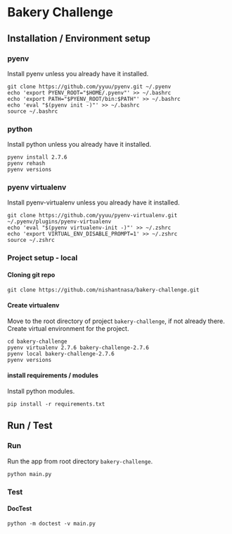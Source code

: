 # Bakery Challenge

## Installation / Environment setup
### pyenv

Install pyenv unless you already have it installed.

```
git clone https://github.com/yyuu/pyenv.git ~/.pyenv
echo 'export PYENV_ROOT="$HOME/.pyenv"' >> ~/.bashrc
echo 'export PATH="$PYENV_ROOT/bin:$PATH"' >> ~/.bashrc
echo 'eval "$(pyenv init -)"' >> ~/.bashrc
source ~/.bashrc
```

### python

Install python unless you already have it installed.

```
pyenv install 2.7.6
pyenv rehash
pyenv versions
```

### pyenv virtualenv

Install pyenv-virtualenv unless you already have it installed.

```
git clone https://github.com/yyuu/pyenv-virtualenv.git ~/.pyenv/plugins/pyenv-virtualenv
echo 'eval "$(pyenv virtualenv-init -)"' >> ~/.zshrc
echo 'export VIRTUAL_ENV_DISABLE_PROMPT=1' >> ~/.zshrc
source ~/.zshrc
```

### Project setup - local
#### Cloning git repo

```
git clone https://github.com/nishantnasa/bakery-challenge.git
```

#### Create virtualenv

Move to the root directory of project `bakery-challenge`, if not already there. Create virtual environment for the project. 

```
cd bakery-challenge
pyenv virtualenv 2.7.6 bakery-challenge-2.7.6
pyenv local bakery-challenge-2.7.6
pyenv versions
```

#### install requirements / modules

Install python modules.

```
pip install -r requirements.txt
```

## Run / Test
### Run

Run the app from root directory `bakery-challenge`. 

```
python main.py
```

### Test
#### DocTest

```
python -m doctest -v main.py
```